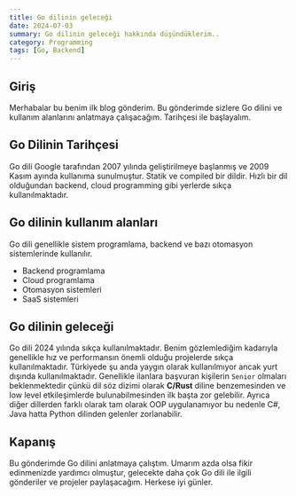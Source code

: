 ```yaml
---
title: Go dilinin geleceği
date: 2024-07-03
summary: Go dilinin geleceği hakkında düşündüklerim..
category: Programming
tags: [Go, Backend]
---
```


## Giriş

Merhabalar bu benim ilk blog gönderim. Bu gönderimde sizlere Go dilini ve kullanım alanlarını anlatmaya çalışacağım.
Tarihçesi ile başlayalım.

## Go Dilinin Tarihçesi

Go dili Google tarafından 2007 yılında geliştirilmeye başlanmış ve 2009 Kasım ayında kullanıma sunulmuştur.
Statik ve compiled bir dildir. Hızlı bir dil olduğundan backend, cloud programming gibi yerlerde sıkça kullanılmaktadır.

## Go dilinin kullanım alanları

Go dili genellikle sistem programlama, backend ve bazı otomasyon sistemlerinde kullanılır.

- Backend programlama
- Cloud programlama
- Otomasyon sistemleri
- SaaS sistemleri

## Go dilinin geleceği

Go dili 2024 yılında sıkça kullanılmaktadır. Benim gözlemlediğim kadarıyla genellikle hız ve performansın önemli olduğu projelerde sıkça kullanılmaktadır.
Türkiyede şu anda yaygın olarak kullanılmıyor ancak yurt dışında kullanılmaktadır.
Genellikle ilanlara başvuran kişilerin `Senior` olmaları beklenmektedir çünkü dil söz dizimi olarak **C/Rust** diline benzemesinden ve low level etkileşimlerde bulunabilmesinden ilk başta zor gelebilir.
Ayrıca diğer dillerden farklı olarak tam olarak OOP uygulanamıyor bu nedenle C#, Java hatta Python dilinden gelenler zorlanabilir.

## Kapanış

Bu gönderimde Go dilini anlatmaya çalıştım. Umarım azda olsa fikir edinmenizde yardımcı olmuştur, gelecekte daha çok Go dili ile ilgili gönderiler ve projeler paylaşacağım.
Herkese iyi günler.
